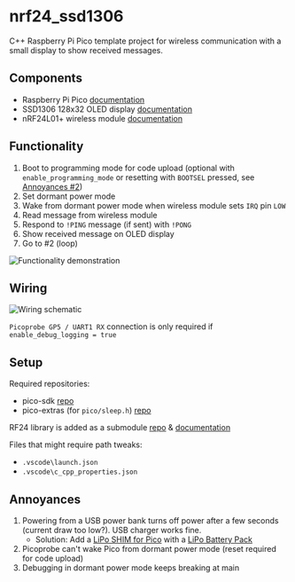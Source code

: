 # nrf24_ssd1306

C++ Raspberry Pi Pico template project for wireless communication with a small display to show received messages.

## Components
* Raspberry Pi Pico [documentation](https://www.raspberrypi.com/documentation/microcontrollers/raspberry-pi-pico.html)
* SSD1306 128x32 OLED display [documentation](https://artofcircuits.com/product/ssd1306-white-0-91-128x32-oled-display-i2c-interface)
* nRF24L01+ wireless module [documentation](https://lastminuteengineers.com/nrf24l01-arduino-wireless-communication/)

## Functionality
1. Boot to programming mode for code upload (optional with `enable_programming_mode` or resetting with `BOOTSEL` pressed, see [Annoyances #2](https://github.com/jiinurppa/nrf24_ssd1306#annoyances))
2. Set dormant power mode
3. Wake from dormant power mode when wireless module sets `IRQ` pin `LOW`
4. Read message from wireless module
5. Respond to `!PING` message (if sent) with `!PONG`
6. Show received message on OLED display
7. Go to #2 (loop)

![Functionality demonstration](images/demo.gif)

## Wiring
![Wiring schematic](/images/wiring_schematic.svg)

`Picoprobe GP5 / UART1 RX` connection is only required if `enable_debug_logging = true`

## Setup
Required repositories:
* pico-sdk [repo](https://github.com/raspberrypi/pico-sdk)
* pico-extras (for `pico/sleep.h`) [repo](https://github.com/raspberrypi/pico-extras)

RF24 library is added as a submodule [repo](https://github.com/nRF24/RF24) & [documentation](https://nrf24.github.io/RF24/md_docs_pico_sdk.html)

Files that might require path tweaks:
* `.vscode\launch.json`
* `.vscode\c_cpp_properties.json`

## Annoyances
1. Powering from a USB power bank turns off power after a few seconds (current draw too low?). USB charger works fine.
   - Solution: Add a [LiPo SHIM for Pico](https://shop.pimoroni.com/products/pico-lipo-shim) with a [LiPo Battery Pack](https://shop.pimoroni.com/products/lipo-battery-pack)
2. Picoprobe can't wake Pico from dormant power mode (reset required for code upload)
3. Debugging in dormant power mode keeps breaking at main
